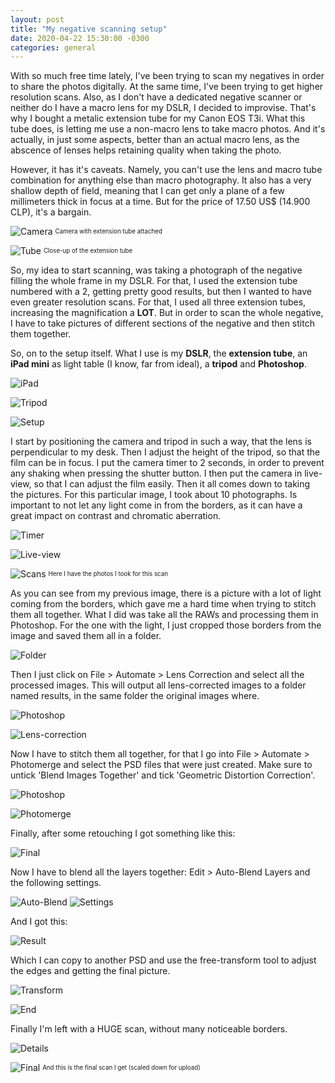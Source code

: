 ```yaml
---
layout: post
title: "My negative scanning setup"
date: 2020-04-22 15:30:00 -0300
categories: general 
---
```

With so much free time lately, I've been trying to scan my negatives in order to share the photos digitally. At the same time, I've been trying to get higher resolution scans. Also, as I don't have a dedicated negative scanner or neither do I have a macro lens for my DSLR, I decided to improvise. That's why I bought a metalic extension tube for my Canon EOS T3i. What this tube does, is letting me use a non-macro lens to take macro photos. And it's actually, in just some aspects, better than an actual macro lens, as the abscence of lenses helps retaining quality when taking the photo.

However, it has it's caveats. Namely, you can't use the lens and macro tube combination for anything else than macro photography. It also has a very shallow depth of field, meaning that I can get only a plane of a few millimeters thick in focus at a time. But for the price of 17.50 US$ (14.900 CLP), it's a bargain.

![Camera](https://i.imgur.com/RZGUsIr.jpg)
<sup><sub>Camera with extension tube attached</sub></sup>

![Tube](https://i.imgur.com/yfkrs5I.jpg)
<sup><sub>Close-up of the extension tube</sub></sup>

So, my idea to start scanning, was taking a photograph of the negative filling the whole frame in my DSLR. For that, I used the extension tube numbered with a 2, getting pretty good results, but then I wanted to have even greater resolution scans. For that, I used all three extension tubes, increasing the magnification a __LOT__. But in order to scan the whole negative, I have to take pictures of different sections of the negative and then stitch them together.

So, on to the setup itself. What I use is my __DSLR__, the __extension tube__, an __iPad mini__ as light table (I know, far from ideal), a __tripod__ and __Photoshop__.

![iPad](https://i.imgur.com/NgpBuVz.jpg) 

![Tripod](https://i.imgur.com/zCoB6fS.jpg)

![Setup](https://i.imgur.com/Q7S0IHF.jpg)

I start by positioning the camera and tripod in such a way, that the lens is perpendicular to my desk. Then I adjust the height of the tripod, so that the film can be in focus. I put the camera timer to 2 seconds, in order to prevent any shaking when pressing the shutter button. I then put the camera in live-view, so that I can adjust the film easily. Then it all comes down to taking the pictures. For this particular image, I took about 10 photographs. Is important to not let any light come in from the borders, as it can have a great impact on contrast and chromatic aberration.

![Timer](https://i.imgur.com/JhqnJF0.jpg) 

![Live-view](https://i.imgur.com/HmvAKV9.jpg)

![Scans](https://i.imgur.com/bX1hs4b.png)
<sup><sub>Here I have the photos I took for this scan</sub></sup>

As you can see from my previous image, there is a picture with a lot of light coming from the borders, which gave me a hard time when trying to stitch them all together. What I did was take all the RAWs and processing them in Photoshop. For the one with the light, I just cropped those borders from the image and saved them all in a folder.

![Folder](https://i.imgur.com/BKHFNq1.png)

Then I just click on File > Automate > Lens Correction and select all the processed images. This will output all lens-corrected images to a folder named results, in the same folder the original images where.

![Photoshop](https://i.imgur.com/PHqa70Y.png) 

![Lens-correction](https://i.imgur.com/wlKTeAd.png)

Now I have to stitch them all together, for that I go into File > Automate > Photomerge and select the PSD files that were just created. Make sure to untick 'Blend Images Together' and tick 'Geometric Distortion Correction'.

![Photoshop](https://i.imgur.com/TueqW7X.png) 

![Photomerge](https://i.imgur.com/NXB9lrz.png)

Finally, after some retouching I got something like this:

![Final](https://i.imgur.com/rEdNdfJ.png)

Now I have to blend all the layers together: Edit > Auto-Blend Layers and the following settings.

![Auto-Blend](https://i.imgur.com/TyvYV3W.png) ![Settings](https://i.imgur.com/LdGX578.png)

And I got this:

![Result](https://i.imgur.com/tTPXD5r.png)

Which I can copy to another PSD and use the free-transform tool to adjust the edges and getting the final picture.

![Transform](https://i.imgur.com/wJTrR0A.png) 

![End](https://i.imgur.com/2PTA2ty.png)

Finally I'm left with a HUGE scan, without many noticeable borders.

![Details](https://i.imgur.com/qJYUIp8.png)

![Final](https://i.imgur.com/tZu5jHh.jpg)
<sup><sub>And this is the final scan I get (scaled down for upload)</sub></sup>
